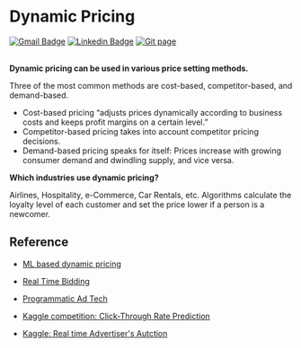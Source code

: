 # Dynamic Pricing

[![Gmail Badge](https://img.shields.io/badge/Gmail-d14836?style=flat-square&logo=Gmail&logoColor=white&link=mailto:reejugn.kim@gmail.com)](mailto:reejung.kim@gmail.com)
[![Linkedin Badge](https://img.shields.io/badge/-LinkedIn-blue?style=flat-square&logo=Linkedin&logoColor=white&link=www.linkedin.com/in/reejungkim/)](https://www.linkedin.com/in/reejungkim/)
[![Git page](http://img.shields.io/badge/-Portfolio-black?style=flat-square&logo=github&link=https://reejungkim.github.io/)](https://reejungkim.github.io/)
<br></br>

<b>Dynamic pricing can be used in various price setting methods.</b>

Three of the most common methods are cost-based, competitor-based, and demand-based.

- Cost-based pricing “adjusts prices dynamically according to business costs and keeps profit margins on a certain level.”
- Competitor-based pricing takes into account competitor pricing decisions.
- Demand-based pricing speaks for itself: Prices increase with growing consumer demand and dwindling supply, and vice versa.

<b>Which industries use dynamic pricing?</b>

Airlines, Hospitality, e-Commerce, Car Rentals, etc.
Algorithms calculate the loyalty level of each customer and set the price lower if a person is a newcomer.

## Reference

- [ML based dynamic pricing](https://medium.com/total-data-science/how-machine-learning-is-helping-in-providing-dynamic-pricing-7efdb8af9083)
- [Real Time Bidding](https://www.kaggle.com/datasets/saurav9786/real-time-advertisers-auction)
- [Programmatic Ad Tech](https://medium.com/@greedy_game/ad-tech-simplified-what-is-programmatic-ad-tech-1d98a3e4d7c)

- [Kaggle competition: Click-Through Rate Prediction](https://www.kaggle.com/competitions/avazu-ctr-prediction/overview)
- [Kaggle: Real time Advertiser's Autction](https://www.kaggle.com/datasets/saurav9786/real-time-advertisers-auction)
